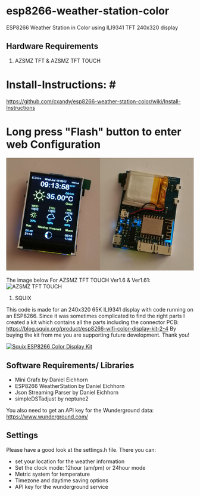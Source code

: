 # esp8266-weather-station-color

ESP8266 Weather Station in Color using ILI9341 TFT 240x320 display

## Hardware Requirements

1. AZSMZ TFT & AZSMZ TFT TOUCH    
# Install-Instructions: #    
https://github.com/cxandy/esp8266-weather-station-color/wiki/Install-Instructions    

# Long press "Flash" button to enter web Configuration #

![AZSMZ TFT](resources/AZSMZ-11.jpg)


The image below For AZSMZ TFT TOUCH Ver1.6 & Ver1.61:
![AZSMZ TFT TOUCH](resources/AZSMZ-TFT-TOUCH-WIRE.jpg)

1. SQUIX

This code is made for an 240x320 65K ILI9341 display with code running on an ESP8266.
Since it was sometimes complicated to find the right parts I created a kit which contains all the parts including the connector PCB:
https://blog.squix.org/product/esp8266-wifi-color-display-kit-2-4
By buying the kit from me you are supporting future development. Thank you!

[![Squix ESP8266 Color Display Kit](resources/ESP8266ColorDisplayKit.png)](https://blog.squix.org/product/esp8266-wifi-color-display-kit-2-4)

## Software Requirements/ Libraries
 * Mini Grafx by Daniel Eichhorn
 * ESP8266 WeatherStation by Daniel Eichhorn
 * Json Streaming Parser by Daniel Eichhorn
 * simpleDSTadjust by neptune2

You also need to get an API key for the Wunderground data: https://www.wunderground.com/

## Settings
Please have a good look at the settings.h file. There you can:
 * set your location for the weather information
 * Set the clock mode: 12hour (am/pm) or 24hour mode
 * Metric system for temperature
 * Timezone and daytime saving options
 * API key for the wunderground service
